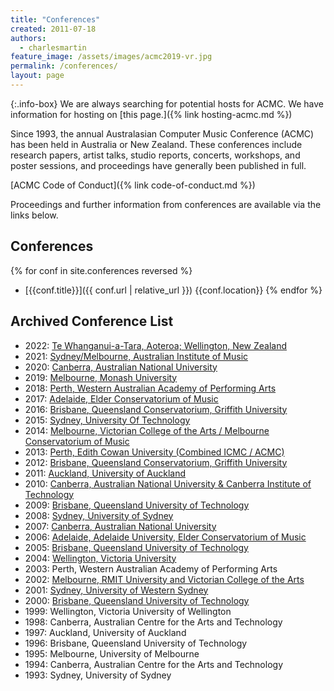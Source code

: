 ```yaml
---
title: "Conferences"
created: 2011-07-18
authors: 
  - charlesmartin
feature_image: /assets/images/acmc2019-vr.jpg
permalink: /conferences/
layout: page
---
```


{:.info-box}
We are always searching for potential hosts for ACMC. We have information for hosting on [this page.]({% link hosting-acmc.md %})

Since 1993, the annual Australasian Computer Music Conference (ACMC) has been
held in Australia or New Zealand. These conferences include research papers,
artist talks, studio reports, concerts, workshops, and poster sessions, and
proceedings have generally been published in full.

[ACMC Code of Conduct]({% link code-of-conduct.md %})

Proceedings and further information from conferences are available via the links below.

## Conferences

{% for conf in site.conferences reversed %}
- [{{conf.title}}]({{ conf.url | relative_url }}) {{conf.location}}
{% endfor %}

## Archived Conference List

- 2022: [Te Whanganui-a-Tara, Aoteroa; Wellington, New Zealand](https://computermusic.org.au/conferences/acmc-2021/)
- 2021: [Sydney/Melbourne, Australian Institute of Music](https://computermusic.org.au/conferences/acmc-2021/)
- 2020: [Canberra, Australian National University](http://computermusic.org.au/news/acmc-2020-inclusion/)
- 2019: [Melbourne, Monash University](http://computermusic.org.au/conferences/acmc-2019/)
- 2018: [Perth, Western Australian Academy of Performing Arts](http://computermusic.org.au/conferences/acmc-2018/ "ACMC 2018")
- 2017: [Adelaide, Elder Conservatorium of Music](http://computermusic.org.au/wordpress/conferences/acmc-2017/ "ACMC 2017")
- 2016: [Brisbane, Queensland Conservatorium, Griffith University](http://computermusic.org.au/wordpress/conferences/acmc-2016/ "ACMC 2016")
- 2015: [Sydney, University Of Technology](http://computermusic.org.au/wordpress/conferences/acmc-2015/ "ACMC 2015")
- 2014: [Melbourne, Victorian College of the Arts / Melbourne Conservatorium of Music](http://computermusic.org.au/wordpress/conferences/acmc-2014/ "ACMC 2014")
- 2013: [Perth, Edith Cowan University (Combined ICMC / ACMC)](http://computermusic.org.au/wordpress/conferences/icmc-2013/ "ACMC 2013")
- 2012: [Brisbane, Queensland Conservatorium, Griffith University](http://computermusic.org.au/wordpress/conferences/acmc-2012/ "ACMC 2012")
- 2011: [Auckland, University of Auckland](http://computermusic.org.au/wordpress/conferences/acmc2011/ "ACMC 2011")
- 2010: [Canberra, Australian National University & Canberra Institute of Technology](http://computermusic.org.au/wordpress/conferences/acmc2010/ "ACMC 2010")
- 2009: [Brisbane, Queensland University of Technology](http://computermusic.org.au/wordpress/conferences/acmc2009/ "ACMC 2009")
- 2008: [Sydney, University of Sydney](http://computermusic.org.au/wordpress/conferences/acmc2008/ "ACMC 2008")
- 2007: [Canberra, Australian National University](http://computermusic.org.au/wordpress/conferences/acmc2007/ "ACMC 2007")
- 2006: [Adelaide, Adelaide University, Elder Conservatorium of Music](http://computermusic.org.au/wordpress/conferences/acmc2006/ "ACMC 2006")
- 2005: [Brisbane, Queensland University of Technology](http://computermusic.org.au/wordpress/conferences/acmc-2005/ "ACMC 2005")
- 2004: [Wellington, Victoria University](http://computermusic.org.au/conferences/acmc2004/ "ACMC 2004")
- 2003: Perth, Western Australian Academy of Performing Arts
- 2002: [Melbourne, RMIT University and Victorian College of the Arts](http://computermusic.org.au/wordpress/conferences/acmc2002/ "ACMC 2002")
- 2001: [Sydney, University of Western Sydney](http://computermusic.org.au/wordpress/conferences/acmc2001/ "ACMC 2001")
- 2000: [Brisbane, Queensland University of Technology](http://computermusic.org.au/conferences/acmc2000/ "ACMC 2000")
- 1999: Wellington, Victoria University of Wellington
- 1998: Canberra, Australian Centre for the Arts and Technology
- 1997: Auckland, University of Auckland
- 1996: Brisbane, Queensland University of Technology
- 1995: Melbourne, University of Melbourne
- 1994: Canberra, Australian Centre for the Arts and Technology
- 1993: Sydney, University of Sydney


